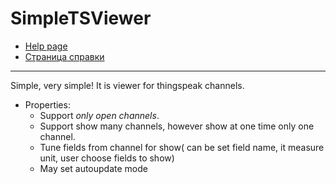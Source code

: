 # SimpleTSViewer

- [Help page](https://andre-i.github.io/SimpleTSViewer/HelpEn.html)
- [Страница cправки](https://andre-i.github.io/SimpleTSViewer/HelpRu.html)

---
Simple, very simple! It is viewer for thingspeak channels.
- Properties:
    - Support _only open channels_.
    - Support show many channels, however show at one time only one channel.
    - Tune fields from channel for show( can be set field name, it measure unit, user choose fields to show)
    - May set autoupdate mode

